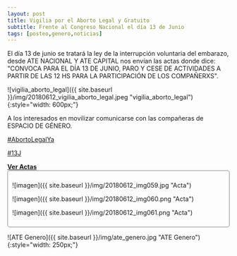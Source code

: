 ```yaml
---
layout: post
title: Vigilia por el Aborto Legal y Gratuito
subtitle: Frente al Congreso Nacional el día 13 de Junio
tags: [posteo,genero,noticias]
---
```



El día 13 de junio se tratará la ley de la interrupción voluntaria del embarazo, desde ATE NACIONAL Y ATE CAPITAL nos envían las actas donde dice: "CONVOCA PARA EL DÍA 13 DE JUNIO, PARO Y CESE DE ACTIVIDADES A PARTIR DE LAS 12 HS PARA LA PARTICIPACIÓN DE LOS COMPAÑERXS".

![vigilia_aborto_legal]({{ site.baseurl }}/img/20180612_vigilia_aborto_legal.jpeg "vigilia_aborto_legal"){:style="width: 600px;"}


A los interesados en movilizar comunicarse con las compañeras de ESPACIO DE GÉNERO.


[#AbortoLegalYa](https://twitter.com/hashtag/AbortoLegalYa)

[#13J](https://twitter.com/hashtag/#13J)


<a data-toggle="collapse" href="#ver_acta" aria-expanded="false" aria-controls="ver_acta">
<strong>Ver Actas</strong>
<span class="caret"></span></a>

<div id="ver_acta" class="collapse" markdown="1" style="padding: 10px; border: 1px solid gray; border-radius: 5px;">

![imagen]({{ site.baseurl }}/img/20180612_img059.jpg "Acta")

![imagen]({{ site.baseurl }}/img/20180612_img060.png "Acta")

![imagen]({{ site.baseurl }}/img/20180612_img061.png "Acta")

</div>


![ATE Genero]({{ site.baseurl }}/img/ate_genero.jpg "ATE Genero"){:style="width: 250px;"}
